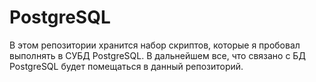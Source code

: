 # PostgreSQL
В этом репозитории хранится набор скриптов, которые я пробовал выполнять в СУБД PostgreSQL.
В дальнейшем все, что связано с БД PostgreSQL будет помещаться в данный репозиторий.
